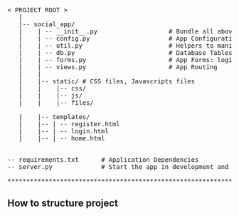 
<pre>
< PROJECT ROOT >
   |
   |-- social_app/
   |    | -- __init__.py                   # Bundle all above sections and expose 
   |    | -- config.py                     # App Configuration
   |    | -- util.py                       # Helpers to manipulate date, files 
   |    | -- db.py                         # Database Tables 
   |    | -- forms.py                      # App Forms: login, registration
   |    | -- views.py                      # App Routing
   |    |
   |    |-- static/ # CSS files, Javascripts files
   |    |    |-- css/      
   |    |    |-- js/
   |    |    |-- files/

   |    |-- templates/
   |    |-- | -- register.html
   |    |-- | -- login.html
   |    |-- | -- home.html


-- requirements.txt      # Application Dependencies
-- server.py             # Start the app in development and production

************************************************************************
</pre>

## How to structure project